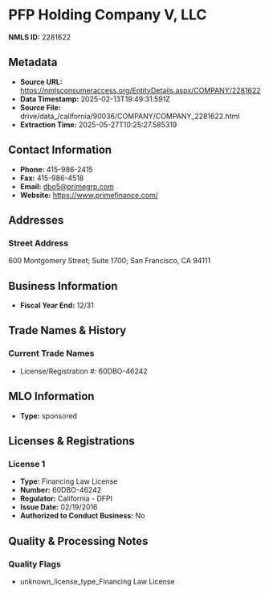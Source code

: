 # PFP Holding Company V, LLC

**NMLS ID:** 2281622

## Metadata
- **Source URL:** https://nmlsconsumeraccess.org/EntityDetails.aspx/COMPANY/2281622
- **Data Timestamp:** 2025-02-13T19:49:31.591Z
- **Source File:** drive/data_/california/90036/COMPANY/COMPANY_2281622.html
- **Extraction Time:** 2025-05-27T10:25:27.585319

## Contact Information
- **Phone:** 415-986-2415
- **Fax:** 415-986-4518
- **Email:** dbo5@primegrp.com
- **Website:** https://www.primefinance.com/

## Addresses
### Street Address
600 Montgomery Street; Suite 1700; San Francisco, CA 94111

## Business Information
- **Fiscal Year End:** 12/31

## Trade Names & History
### Current Trade Names
- License/Registration #: 60DBO-46242

## MLO Information
- **Type:** sponsored

## Licenses & Registrations

### License 1
- **Type:** Financing Law License
- **Number:** 60DBO-46242
- **Regulator:** California - DFPI
- **Issue Date:** 02/19/2016
- **Authorized to Conduct Business:** No

## Quality & Processing Notes
### Quality Flags
- unknown_license_type_Financing Law License
